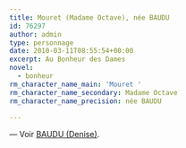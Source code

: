 ```yaml
---
title: Mouret (Madame Octave), née BAUDU
id: 76297
author: admin
type: personnage
date: 2010-03-11T08:55:54+00:00
excerpt: Au Bonheur des Dames
novel:
  - bonheur
rm_character_name_main: 'Mouret '
rm_character_name_secondary: Madame Octave
rm_character_name_precision: née BAUDU

---
```

— Voir <a href="/personnage/baudu-denise/" target="_self">BAUDU (Denise)</a>.